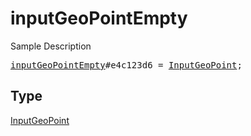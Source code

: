 # inputGeoPointEmpty

Sample Description

<pre>
<a href="../constructor/inputGeoPointEmpty.md">inputGeoPointEmpty</a>#e4c123d6 = <a href="../type/InputGeoPoint.md">InputGeoPoint</a>;</pre>

## Type

<a href="../type/InputGeoPoint.md">InputGeoPoint</a>
